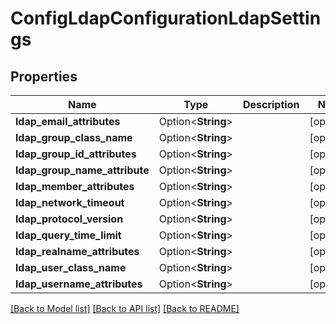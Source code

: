 # ConfigLdapConfigurationLdapSettings

## Properties

Name | Type | Description | Notes
------------ | ------------- | ------------- | -------------
**ldap_email_attributes** | Option<**String**> |  | [optional]
**ldap_group_class_name** | Option<**String**> |  | [optional]
**ldap_group_id_attributes** | Option<**String**> |  | [optional]
**ldap_group_name_attribute** | Option<**String**> |  | [optional]
**ldap_member_attributes** | Option<**String**> |  | [optional]
**ldap_network_timeout** | Option<**String**> |  | [optional]
**ldap_protocol_version** | Option<**String**> |  | [optional]
**ldap_query_time_limit** | Option<**String**> |  | [optional]
**ldap_realname_attributes** | Option<**String**> |  | [optional]
**ldap_user_class_name** | Option<**String**> |  | [optional]
**ldap_username_attributes** | Option<**String**> |  | [optional]

[[Back to Model list]](../README.md#documentation-for-models) [[Back to API list]](../README.md#documentation-for-api-endpoints) [[Back to README]](../README.md)


